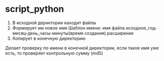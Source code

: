 # script_python
1. В исходной дериктории находит файлы
2. Формирует им новое имя
  Шаблон имени: имя файла исходное_год-месяц-день_часы-минуты(время создания).расширение
3. Копирует в конечную директорию

Делает проверку по имени в конечной директории, если такое имя уже есть, то проверяет контрольную сумму (md5)
